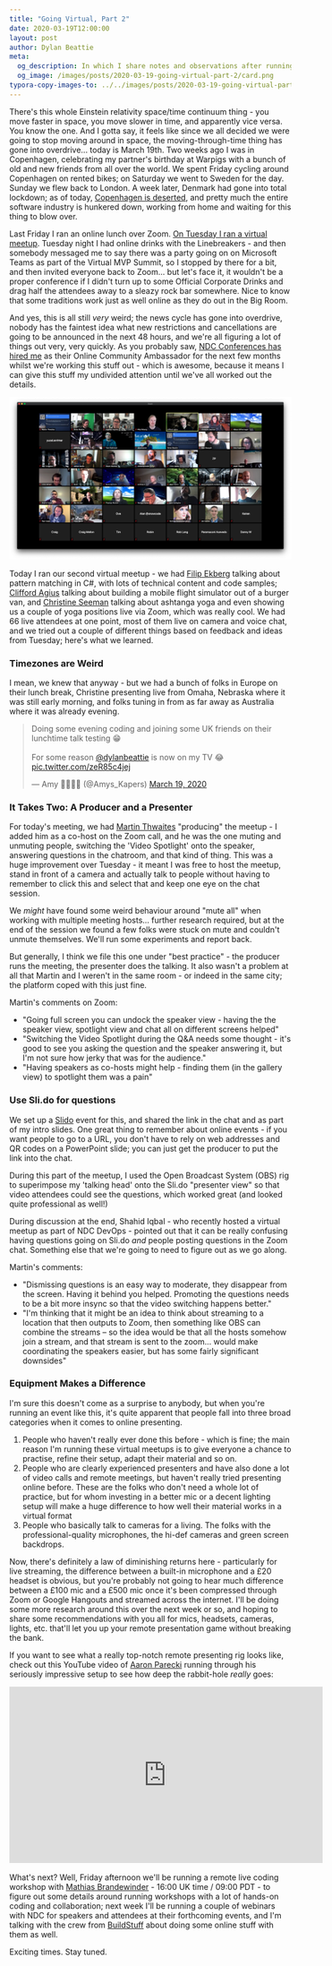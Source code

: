 ```yaml
---
title: "Going Virtual, Part 2"
date: 2020-03-19T12:00:00
layout: post
author: Dylan Beattie
meta: 
  og_description: In which I share notes and observations after running a couple of remote meetups using Zoom.
  og_image: /images/posts/2020-03-19-going-virtual-part-2/card.png
typora-copy-images-to: ../../images/posts/2020-03-19-going-virtual-part-2
---
```


There's this whole Einstein relativity space/time continuum thing - you move faster in space, you move slower in time, and apparently vice versa. You know the one. And I gotta say, it feels like since we all decided we were going to stop moving around in space, the moving-through-time thing has gone into overdrive... today is March 19th. Two weeks ago I was in Copenhagen, celebrating my partner's birthday at Warpigs with a bunch of old and new friends from all over the world. We spent Friday cycling around Copenhagen on rented bikes; on Saturday we went to Sweden for the day. Sunday we flew back to London. A week later, Denmark had gone into total lockdown; as of today, [Copenhagen is deserted](https://twitter.com/anshulsharmaa_/status/1240386026444673026), and pretty much the entire software industry is hunkered down, working from home and waiting for this thing to blow over.

Last Friday I ran an online lunch over Zoom. [On Tuesday I ran a virtual meetup](https://dylanbeattie.net/2020/03/13/going-virtual-part-1.html). Tuesday night I had online drinks with the Linebreakers - and then somebody messaged me to say there was a party going on on Microsoft Teams as part of the Virtual MVP Summit, so I stopped by there for a bit, and then invited everyone back to Zoom... but let's face it, it wouldn't be a proper conference if I didn't turn up to some Official Corporate Drinks and drag half the attendees away to a sleazy rock bar somewhere. Nice to know that some traditions work just as well online as they do out in the Big Room.

And yes, this is all still *very* weird; the news cycle has gone into overdrive, nobody has the faintest idea what new restrictions and cancellations are going to be announced in the next 48 hours, and we're all figuring a lot of things out very, very quickly. As you probably saw, [NDC Conferences has hired me](https://dylanbeattie.net/2020/03/18/ndc-online-community-ambassador.html) as their Online Community Ambassador for the next few months whilst we're working this stuff out - which is awesome, because it means I can give this stuff my undivided attention until we've all worked out the details.

![2020-03-19_13-37-45](/images/posts/2020-03-19-going-virtual-part-2/2020-03-19_13-37-45.png)

Today I ran our second virtual meetup - we had [Filip Ekberg](https://twitter.com/fekberg) talking about pattern matching in C#, with lots of technical content and code samples; [Clifford Agius](https://twitter.com/CliffordAgius) talking about building a mobile flight simulator out of a burger van, and [Christine Seeman](https://twitter.com/Tech_Christine) talking about ashtanga yoga and even showing us a couple of yoga positions live via Zoom, which was really cool. We had 66 live attendees at one point, most of them live on camera and voice chat, and we tried out a couple of different things based on feedback and ideas from Tuesday; here's what we learned.

### **Timezones are Weird**

I mean, we knew that anyway - but we had a bunch of folks in Europe on their lunch break, Christine presenting live from Omaha, Nebraska where it was still early morning, and folks tuning in from as far away as Australia where it was already evening.

<blockquote class="twitter-tweet"><p lang="en" dir="ltr">Doing some evening coding and joining some UK friends on their lunchtime talk testing 😁<br><br>For some reason <a href="https://twitter.com/dylanbeattie?ref_src=twsrc%5Etfw">@dylanbeattie</a> is now on my TV 😂 <a href="https://t.co/zeR85c4jej">pic.twitter.com/zeR85c4jej</a></p>&mdash; Amy 🏡👩‍💻🐺 (@Amys_Kapers) <a href="https://twitter.com/Amys_Kapers/status/1240626090806112259?ref_src=twsrc%5Etfw">March 19, 2020</a></blockquote> <script async src="https://platform.twitter.com/widgets.js" charset="utf-8"></script>

### **It Takes Two: A Producer and a Presenter**

For today's meeting, we had [Martin Thwaites](https://twitter.com/MartinDotNet) "producing" the meetup - I added him as a co-host on the Zoom call, and he was the one muting and unmuting people, switching the 'Video Spotlight' onto the speaker, answering questions in the chatroom, and that kind of thing. This was a huge improvement over Tuesday - it meant I was free to host the meetup, stand in front of a camera and actually talk to people without having to remember to click this and select that and keep one eye on the chat session.

We *might* have found some weird behaviour around "mute all" when working with multiple meeting hosts... further research required, but at the end of the session we found a few folks were stuck on mute and couldn't unmute themselves. We'll run some experiments and report back.

But generally, I think we file this one under "best practice" - the producer runs the meeting, the presenter does the talking. It also wasn't a problem at all that Martin and I weren't in the same room - or indeed in the same city; the platform coped with this just fine.

Martin's comments on Zoom:

* "Going full screen you can undock the speaker view - having the the speaker view, spotlight view and chat all on different screens helped"
* "Switching the Video Spotlight during the Q&A needs some thought - it's good to see you asking the question and the speaker answering it, but I'm not sure how jerky that was for the audience."
* "Having speakers as co-hosts might help - finding them (in the gallery view) to spotlight them was a pain"

### **Use Sli.do for questions**

We set up a [Slido](https://sli.do) event for this, and shared the link in the chat and as part of my intro slides. One great thing to remember about online events - if you want people to go to a URL, you don't have to rely on web addresses and QR codes on a PowerPoint slide; you can just get the producer to put the link into the chat.

During this part of the meetup, I used the Open Broadcast System (OBS) rig to superimpose my 'talking head' onto the Sli.do "presenter view" so that video attendees could see the questions, which worked great (and looked quite professional as well!)

During discussion at the end, Shahid Iqbal - who  recently hosted a virtual meetup as part of NDC DevOps - pointed out that it can be really confusing having questions going on Sli.do *and* people posting questions in the Zoom chat. Something else that we're going to need to figure out as we go along.

Martin's comments:

* "Dismissing questions is an easy way to moderate, they disappear from the screen. Having it behind you helped. Promoting the questions needs to be a bit more insync so that the video switching happens better."
* "I'm thinking that it might be an idea to think about streaming to a location that then outputs to Zoom, then something like OBS can combine the streams – so the idea would be that all the hosts somehow join a stream, and that stream is sent to the zoom... would make coordinating the speakers easier, but has some fairly significant downsides"

### **Equipment Makes a Difference**

I'm sure this doesn't come as a surprise to anybody, but when you're running an event like this, it's quite apparent that people fall into three broad categories when it comes to online presenting. 

1. People who haven't really ever done this before - which is fine; the main reason I'm running these virtual meetups is to give everyone a chance to practise, refine their setup, adapt their material and so on. 
2. People who are clearly experienced presenters and have also done a lot of video calls and remote meetings, but haven't really tried presenting online before. These are the folks who don't need a whole lot of practice, but for whom investing in a better mic or a decent lighting setup will make a huge difference to how well their material works in a virtual format
3. People who basically talk to cameras for a living. The folks with the professional-quality microphones, the hi-def cameras and green screen backdrops.

Now, there's definitely a law of diminishing returns here - particularly for live streaming, the difference between a built-in microphone and a £20 headset is obvious, but you're probably not going to hear much difference between a £100 mic and a £500 mic once it's been compressed through Zoom or Google Hangouts and streamed across the internet. I'll be doing some more research around this over the next week or so, and hoping to share some recommendations with you all for mics, headsets, cameras, lights, etc. that'll let you up your remote presentation game without breaking the bank.  

If you want to see what a really top-notch remote presenting rig looks like, check out this YouTube video of  [Aaron Parecki](https://twitter.com/aaronpk/status/1238496278561972225) running through his seriously impressive setup to see how deep the rabbit-hole *really* goes:

<iframe width="560" height="315" src="https://www.youtube.com/embed/yNzU-TPdxR4" frameborder="0" allow="accelerometer; autoplay; encrypted-media; gyroscope; picture-in-picture" allowfullscreen></iframe>

What's next? Well, Friday afternoon we'll be running a remote live coding workshop with [Mathias Brandewinder](https://brandewinder.com/) - 16:00 UK time / 09:00 PDT - to figure out some details around running workshops with a lot of hands-on coding and collaboration; next week I'll be running a couple of webinars with NDC for speakers and attendees at their forthcoming events, and I'm talking with the crew from [BuildStuff](https://www.buildstuff.events/) about doing some online stuff with them as well. 

Exciting times. Stay tuned.
